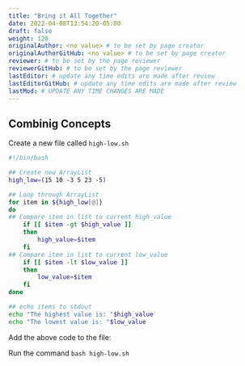 ```yaml
---
title: "Bring it All Together"
date: 2022-04-08T13:54:20-05:00
draft: false
weight: 120
originalAuthor: <no value> # to be set by page creator
originalAuthorGitHub: <no value> # to be set by page creator
reviewer: # to be set by the page reviewer
reviewerGitHub: # to be set by the page reviewer
lastEditor: # update any time edits are made after review
lastEditorGitHub: # update any time edits are made after review
lastMod: # UPDATE ANY TIME CHANGES ARE MADE
---
```


## Combinig Concepts

Create a new file called `high-low.sh`

```bash
#!/bin/bash

## Create new ArrayList
high_low=(15 10 -3 5 23 -5)

## Loop through ArrayList
for item in ${high_low[@]}
do
## Compare item in list to current high_value
	if [[ $item -gt $high_value ]]
	then
		high_value=$item
	fi
## Compare item in list to current low_value
	if [[ $item -lt $low_value ]]
	then
		low_value=$item
	fi
done

## echo items to stdout
echo "The highest value is: "$high_value
echo "The lowest value is: "$low_value
```

Add the above code to the file:

Run the command `bash high-low.sh`